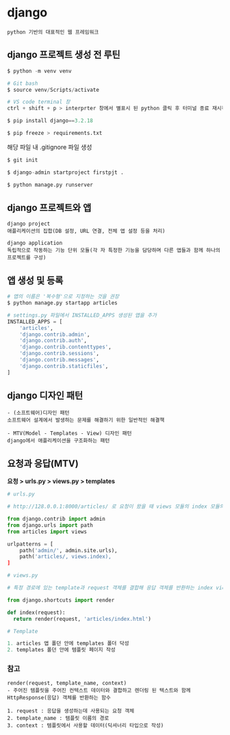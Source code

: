 # django

    python 기반의 대표적인 웹 프레임워크

## django 프로젝트 생성 전 루틴
<!-- 1. 가상환경(venv) 생성 -->

```python
$ python -m venv venv
```

<!-- 가상환경 활성화 -->

```python
# Git bash
$ source venv/Scripts/activate

# VS code terminal 창
ctrl + shift + p > interprter 창에서 별표시 된 python 클릭 후 터미널 종료 재시작하면 가상환경이 켜짐
```

<!-- Django 설치 -->
```python
$ pip install django==3.2.18
```

<!-- 의존성 파일 생성(패키지 설치시 마다 진행) -->
```python
$ pip freeze > requirements.txt
```

<!-- 5. .gitignore 파일 생성 -->
해당 파일 내 .gitignore 파일 생성

<!-- 6. git 저장소 생성 -->
```python
$ git init
```

<!-- 7. django 프로젝트 생성 -->
```python
$ django-admin startproject firstpjt .
```

<!-- 8. 서버 실행 -->
```python
$ python manage.py runserver
```

## django 프로젝트와 앱

    django project
    애플리케이션의 집합(DB 설정, URL 연결, 전체 앱 설정 등을 처리)

    django application
    독립적으로 작동하는 기능 단위 모듈(각 자 특정한 기능을 담당하며 다른 앱들과 함께 하나의 프로젝트를 구성)

## 앱 생성 및 등록
```python
# 앱의 이름은 '복수형'으로 지정하는 것을 권장
$ python manage.py startapp articles

# settings.py 파일에서 INSTALLED_APPS 생성된 앱을 추가
INSTALLED_APPS = [
    'articles',
    'django.contrib.admin',
    'django.contrib.auth',
    'django.contrib.contenttypes',
    'django.contrib.sessions',
    'django.contrib.messages',
    'django.contrib.staticfiles',
]
```

## django 디자인 패턴

    - (소프트웨어)디자인 패턴
    소프트웨어 설계에서 발생하는 문제를 해결하기 위한 일반적인 해결책

    - MTV(Model - Templates - View) 디자인 패턴
    django에서 애플리케이션을 구조화하는 패턴

## 요청과 응답(MTV)

  **요청 > urls.py > views.py > templates**
```python
# urls.py

# http://128.0.0.1:8000/articles/ 로 요청이 왔을 때 views 모듈의 index 모듈의 index 뷰 함수를 호출한다는 뜻

from django.contrib import admin
from django.urls import path
from articles import views

urlpatterns = [
    path('admin/', admin.site.urls),
    path('articles/, views.index),
]
```
```python
# views.py

# 특정 경로에 있는 template과 request 객체를 결합해 응답 객체를 반환하는 index view 함수 정의

from django.shortcuts import render

def index(request):
  return render(request, 'articles/index.html')
```
```python
# Template

1. articles 앱 폴던 안에 templates 폴더 닥성
2. templates 폴던 안에 템플릿 페이지 작성 
```

### 참고

    render(request, template_name, context)
    - 주어진 템플릿을 주어진 컨텍스트 데이터와 결합하고 렌더링 된 텍스트와 함께 HttpResponse(응답) 객체를 반환하는 함수

    1. request : 응답을 생성하는데 사용되는 요청 객체
    2. template_name : 템플릿 이름의 경로
    3. context : 템플릿에서 사용할 데이터(딕셔너리 타입으로 작성)